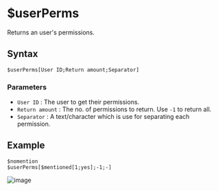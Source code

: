 # $userPerms
Returns an user's permissions.

## Syntax
```
$userPerms[User ID;Return amount;Separator]
```

### Parameters
- `User ID` : The user to get their permissions.
- `Return amount` : The no. of permissions to return. Use `-1` to return all.
- `Separator` : A text/character which is use for separating each permission.

## Example
```
$nomention
$userPerms[$mentioned[1;yes];-1;-]
```
![image](https://user-images.githubusercontent.com/42785890/151909707-d8e093f2-1279-4754-88a5-51466270fde6.png)
